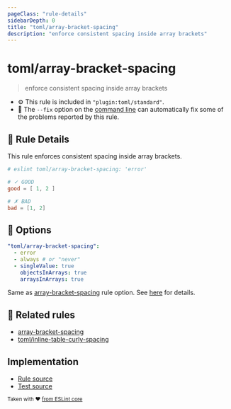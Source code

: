 ```yaml
---
pageClass: "rule-details"
sidebarDepth: 0
title: "toml/array-bracket-spacing"
description: "enforce consistent spacing inside array brackets"
---
```

# toml/array-bracket-spacing

> enforce consistent spacing inside array brackets

- :gear: This rule is included in `"plugin:toml/standard"`.
- :wrench: The `--fix` option on the [command line](https://eslint.org/docs/user-guide/command-line-interface#fixing-problems) can automatically fix some of the problems reported by this rule.

## :book: Rule Details

This rule enforces consistent spacing inside array brackets.

<eslint-code-block fix>

<!-- eslint-skip -->

```toml
# eslint toml/array-bracket-spacing: 'error'

# ✓ GOOD
good = [ 1, 2 ]

# ✗ BAD
bad = [1, 2]
```

</eslint-code-block>

## :wrench: Options

```yaml
"toml/array-bracket-spacing":
  - error
  - always # or "never"
  - singleValue: true
    objectsInArrays: true
    arraysInArrays: true
```

Same as [array-bracket-spacing] rule option. See [here](https://eslint.org/docs/rules/array-bracket-spacing#options) for details.

## :couple: Related rules

- [array-bracket-spacing]
- [toml/inline-table-curly-spacing]

[array-bracket-spacing]: https://eslint.org/docs/rules/array-bracket-spacing
[toml/inline-table-curly-spacing]: ./inline-table-curly-spacing.md

## Implementation

- [Rule source](https://github.com/ota-meshi/eslint-plugin-toml/blob/main/src/rules/array-bracket-spacing.ts)
- [Test source](https://github.com/ota-meshi/eslint-plugin-toml/blob/main/tests/src/rules/array-bracket-spacing.js)

<sup>Taken with ❤️ [from ESLint core](https://eslint.org/docs/rules/array-bracket-spacing)</sup>
